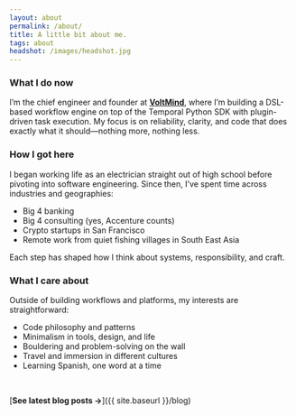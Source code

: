 ```yaml
---
layout: about
permalink: /about/
title: A little bit about me.
tags: about
headshot: /images/headshot.jpg
---
```


### What I do now

I’m the chief engineer and founder at [**VoltMind**](https://voltmind.ai), where I’m building a DSL-based workflow engine on top of the Temporal Python SDK with plugin-driven task execution. My focus is on reliability, clarity, and code that does exactly what it should—nothing more, nothing less.  

### How I got here

I began working life as an electrician straight out of high school before pivoting into software engineering. Since then, I’ve spent time across industries and geographies:  
- Big 4 banking  
- Big 4 consulting (yes, Accenture counts)  
- Crypto startups in San Francisco  
- Remote work from quiet fishing villages in South East Asia  

Each step has shaped how I think about systems, responsibility, and craft.  

### What I care about

Outside of building workflows and platforms, my interests are straightforward:  
- Code philosophy and patterns  
- Minimalism in tools, design, and life  
- Bouldering and problem-solving on the wall  
- Travel and immersion in different cultures  
- Learning Spanish, one word at a time  

<br>

[**See latest blog posts →**]({{ site.baseurl }}/blog)
